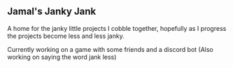 ## Jamal's Janky Jank
A home for the janky little projects I cobble together, hopefully as I progress the projects become less and less janky.

Currently working on a game with some friends and a discord bot
(Also working on saying the word jank less)
